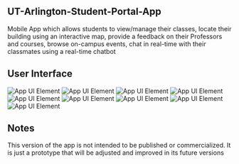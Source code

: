 ## UT-Arlington-Student-Portal-App
Mobile App which allows students to view/manage their classes, locate their building using an interactive map, provide a feedback on their Professors and courses, browse on-campus events, chat in real-time with their classmates using a real-time chatbot

## User Interface
![App UI Element](/Screenshots/Screenshot_login.png)
![App UI Element](/Screenshots/Screenshot_dashboard.png)
![App UI Element](/Screenshots/Screenshot_anouncements.png)
![App UI Element](/Screenshots/Screenshot_enrolled_courses.png)
![App UI Element](/Screenshots/Screenshot_course_details.png)
![App UI Element](/Screenshots/Screenshot_course_feedback.png)
![App UI Element](/Screenshots/Screenshot_events.png)
![App UI Element](/Screenshots/Screenshot_instructors_list.png)
![App UI Element](/Screenshots/Screenshot_contacts.png)





## Notes

This version of the app is not intended to be published or commercialized. It is just a prototype that will be adjusted and improved in its future versions
